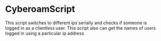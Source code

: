 # CyberoamScript
This script switches to different ips serially and checks if someone is logged in as a clientless user. This script also can get the names of users logged in using a particular ip address
